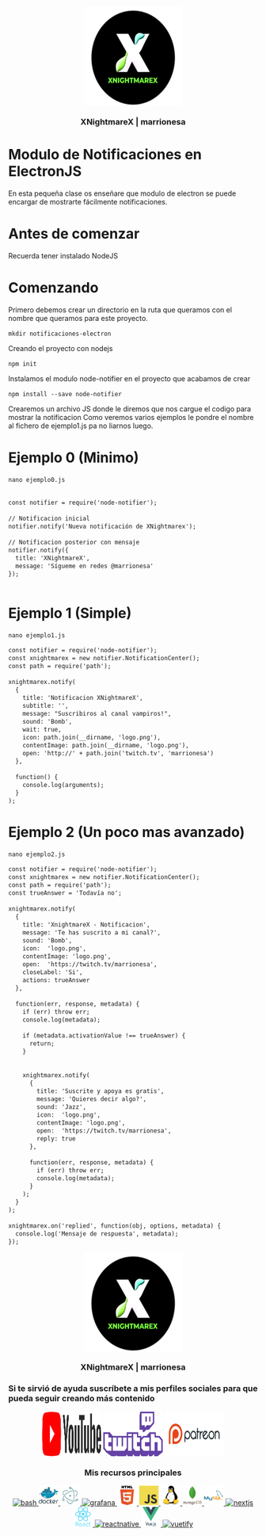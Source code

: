 <p align="center">
  <a href="https://patreon.com/marrionesa" target="blank"><img align="center" src="https://github.com/marrionesa/notificaciones-electron/blob/main/logo.png" alt="marrionesa" height="200" width="200" /></a>
<h3 align="center">XNightmareX | marrionesa</h3>

</p>

# Modulo de Notificaciones en ElectronJS
En esta pequeña clase os enseñare que modulo de electron se puede encargar de mostrarte fácilmente notificaciones.
# Antes de comenzar
Recuerda tener instalado NodeJS
# Comenzando
Primero debemos crear un directorio en la ruta que queramos con el nombre que queramos para este proyecto.
``` 
mkdir notificaciones-electron
```
Creando el proyecto con nodejs
``` 
npm init
```
Instalamos el modulo node-notifier en el proyecto que acabamos de crear
``` 
npm install --save node-notifier
```
Crearemos un archivo JS donde le diremos que nos cargue el codigo para mostrar la notificacion
Como veremos varios ejemplos le pondre el nombre al fichero de ejemplo1.js pa no liarnos luego.  

# Ejemplo 0 (Minimo)
``` 
nano ejemplo0.js
```

``` 

const notifier = require('node-notifier');

// Notificacion inicial
notifier.notify('Nueva notificación de XNightmarex');

// Notificacion posterior con mensaje
notifier.notify({
  title: 'XNightmareX',
  message: 'Sígueme en redes @marrionesa'
});


```

# Ejemplo 1 (Simple)
``` 
nano ejemplo1.js
```

``` 
const notifier = require('node-notifier');
const xnightmarex = new notifier.NotificationCenter();
const path = require('path');

xnightmarex.notify(
  {
    title: 'Notificacion XNightmareX',
    subtitle: '',
    message: "Suscribiros al canal vampiros!",
    sound: 'Bomb',
    wait: true,
    icon: path.join(__dirname, 'logo.png'),
    contentImage: path.join(__dirname, 'logo.png'),
    open: 'http://' + path.join('twitch.tv', 'marrionesa')
  },
  
  function() {
    console.log(arguments);
  }
);
```

# Ejemplo 2 (Un poco mas avanzado)
``` 
nano ejemplo2.js
```

``` 
const notifier = require('node-notifier');
const xnightmarex = new notifier.NotificationCenter();
const path = require('path');
const trueAnswer = 'Todavía no';

xnightmarex.notify(
  {
    title: 'XnightmareX - Notificacion',
    message: 'Te has suscrito a mi canal?',
    sound: 'Bomb',
    icon:  'logo.png',
    contentImage: 'logo.png',
    open:  'https://twitch.tv/marrionesa',
    closeLabel: 'Si',
    actions: trueAnswer
  },
  
  function(err, response, metadata) {
    if (err) throw err;
    console.log(metadata);

    if (metadata.activationValue !== trueAnswer) {
      return; 
    }


    xnightmarex.notify(
      {
        title: 'Suscrite y apoya es gratis',
        message: 'Quieres decir algo?',
        sound: 'Jazz',
        icon:  'logo.png',
        contentImage: 'logo.png',
        open:  'https://twitch.tv/marrionesa',
        reply: true
      },
      
      function(err, response, metadata) {
        if (err) throw err;
        console.log(metadata);
      }
    );
  }
);

xnightmarex.on('replied', function(obj, options, metadata) {
  console.log('Mensaje de respuesta', metadata);
});
```




<p align="center">
  <a href="https://patreon.com/marrionesa" target="blank"><img align="center" src="https://github.com/marrionesa/notificaciones-electron/blob/main/logo.png" alt="marrionesa" height="200" width="200" /></a>
<h3 align="center">XNightmareX | marrionesa</h3>
<h3 align="left">Si te sirvió de ayuda suscríbete a mis perfiles sociales para que pueda seguir creando más contenido</h3>
<p align="center">
<a href="https://www.youtube.com/channel/UCFvCUyhMCCl-jC_0nYWwGrA" target="blank"><img align="center" src="https://github.com/marrionesa/notificaciones-electron/blob/main/youtube.svg" alt="marrionesa" height="90" width="120" /></a>
 <a href="https://www.twitch.tv/marrionesa" target="blank"><img align="center" src="https://github.com/marrionesa/notificaciones-electron/blob/main/twitch.svg" alt="marrionesa" height="90" width="120" /></a>
  <a href="https://patreon.com/marrionesa" target="blank"><img align="center" src="https://github.com/marrionesa/notificaciones-electron/blob/main/patreon.svg" alt="marrionesa" height="90" width="120" /></a>
</p>




<h3 align="center">Mis recursos principales</h3>
<p align="center"> <a href="https://www.gnu.org/software/bash/" target="_blank"> <img src="https://www.vectorlogo.zone/logos/gnu_bash/gnu_bash-icon.svg" alt="bash" width="40" height="40"/> </a> <a href="https://www.docker.com/" target="_blank"> <img src="https://raw.githubusercontent.com/devicons/devicon/master/icons/docker/docker-original-wordmark.svg" alt="docker" width="40" height="40"/> </a> <a href="https://www.electronjs.org" target="_blank"> <img src="https://raw.githubusercontent.com/devicons/devicon/master/icons/electron/electron-original.svg" alt="electron" width="40" height="40"/> </a> <a href="https://grafana.com" target="_blank"> <img src="https://www.vectorlogo.zone/logos/grafana/grafana-icon.svg" alt="grafana" width="40" height="40"/> </a> <a href="https://www.w3.org/html/" target="_blank"> <img src="https://raw.githubusercontent.com/devicons/devicon/master/icons/html5/html5-original-wordmark.svg" alt="html5" width="40" height="40"/> </a> <a href="https://developer.mozilla.org/en-US/docs/Web/JavaScript" target="_blank"> <img src="https://raw.githubusercontent.com/devicons/devicon/master/icons/javascript/javascript-original.svg" alt="javascript" width="40" height="40"/> </a> <a href="https://www.linux.org/" target="_blank"> <img src="https://raw.githubusercontent.com/devicons/devicon/master/icons/linux/linux-original.svg" alt="linux" width="40" height="40"/> </a> <a href="https://www.mongodb.com/" target="_blank"> <img src="https://raw.githubusercontent.com/devicons/devicon/master/icons/mongodb/mongodb-original-wordmark.svg" alt="mongodb" width="40" height="40"/> </a> <a href="https://www.mysql.com/" target="_blank"> <img src="https://raw.githubusercontent.com/devicons/devicon/master/icons/mysql/mysql-original-wordmark.svg" alt="mysql" width="40" height="40"/> </a> <a href="https://nextjs.org/" target="_blank"> <img src="https://cdn.worldvectorlogo.com/logos/nextjs-3.svg" alt="nextjs" width="40" height="40"/> </a> <a href="https://reactjs.org/" target="_blank"> <img src="https://raw.githubusercontent.com/devicons/devicon/master/icons/react/react-original-wordmark.svg" alt="react" width="40" height="40"/> </a> <a href="https://reactnative.dev/" target="_blank"> <img src="https://reactnative.dev/img/header_logo.svg" alt="reactnative" width="40" height="40"/> </a> <a href="https://vuejs.org/" target="_blank"> <img src="https://raw.githubusercontent.com/devicons/devicon/master/icons/vuejs/vuejs-original-wordmark.svg" alt="vuejs" width="40" height="40"/> </a> <a href="https://vuetifyjs.com/en/" target="_blank"> <img src="https://bestofjs.org/logos/vuetify.svg" alt="vuetify" width="40" height="40"/> </a> </p>
